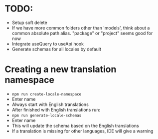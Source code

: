 # TODO: 

- Setup soft delete
- If we have more common folders other than 'models', think about a common absolute path alias. "package" or "project" seems good for now
- Integrate useQuery to useApi hook
- Generate schemas for all locales by default



# Creating a new translation namespace
- `npm run create-locale-namespace`
- Enter name
- Always start with English translations
- After finished with English translations run: 
- `npm run generate-locale-schemas`
- Enter name
- This will update the schema based on the English translations
- If a translation is missing for other languages, IDE will give a warning